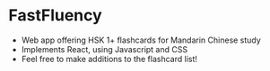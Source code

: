 # FastFluency
- Web app offering HSK 1+ flashcards for Mandarin Chinese study
- Implements React, using Javascript and CSS
- Feel free to make additions to the flashcard list!
